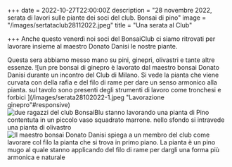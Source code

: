 +++
date = 2022-10-27T22:00:00Z
description = "28 novembre 2022, serata di lavori sulle piante dei soci del club. Bonsai di pino"
image = "/images/sertataclub28112022.jpeg"
title = "Una serata al Club"

+++
Anche questo venerdì noi soci del BonsaiClub ci siamo ritrovati per lavorare insieme al maestro Donato Danisi le nostre piante.

Questa sera abbiamo messo mano su pini, ginepri, olivastri e tante altre essenze.
![un pre bonsai di ginepro è lavorato dal maestro bonsai Donato Danisi durante un incontro del Club di Milano. Si vede la pianta che viene curvata con della rafia e del filo di rame per dare un senso armonico alla pianta. sul tavolo sono presenti degli strumenti di lavoro come tronchesi e forbici ](/images/serata28102022-1.jpeg "Lavorazione ginepro"#responsive)![due ragazzi del club BonsaiBlu stanno lavorando una pianta di Pino contentuta in un piccolo vaso squadrato marrone. nello sfondo si intravede una pianta di olivastro](/images/serata28102022-2.jpeg "Pino")![Il maestro bonsai Donato Danisi spiega a un membro del club come lavorare col filo la pianta che si trova in primo piano. La pianta è un pino mugo al quale stanno applicando del filo di rame per dargli una forma più armonica e naturale](/images/serata28102022-3.jpeg "Pino mugo")
